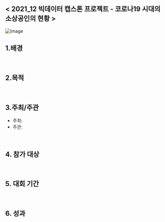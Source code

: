 
 
## < 2021_12 빅데이터 캡스톤 프로젝트 - 코로나19 시대의 소상공인의 현황 >

![image](https://user-images.githubusercontent.com/55688416/152969233-c33b77ee-453d-4ff7-8af3-3b03972540c5.png)


## 1.배경  


<br>

## 2.목적  


<br>

## 3.주최/주관  
 - 주최: 
 - 주관: 
<br>

## 4. 참가 대상  


<br>

## 5. 대회 기간


<br>

## 6. 성과



<br>

